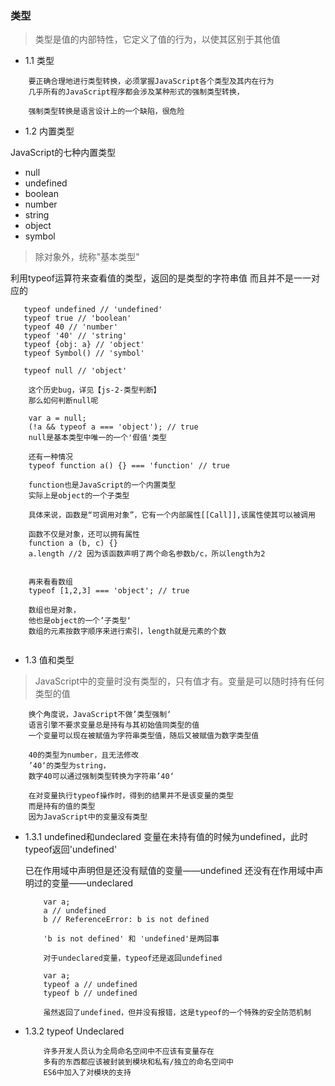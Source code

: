 ### 类型

> 类型是值的内部特性，它定义了值的行为，以使其区别于其他值

- 1.1 类型

```
    要正确合理地进行类型转换，必须掌握JavaScript各个类型及其内在行为
    几乎所有的JavaScript程序都会涉及某种形式的强制类型转换，

    强制类型转换是语言设计上的一个缺陷，很危险

```

- 1.2 内置类型

 JavaScript的七种内置类型
- null
- undefined
- boolean
- number
- string
- object
- symbol

> 除对象外，统称"基本类型"

利用typeof运算符来查看值的类型，返回的是类型的字符串值
而且并不是一一对应的
```
   typeof undefined // 'undefined' 
   typeof true // 'boolean' 
   typeof 40 // 'number' 
   typeof '40' // 'string' 
   typeof {obj: a} // 'object' 
   typeof Symbol() // 'symbol' 

   typeof null // 'object'
```

```
    这个历史bug，详见【js-2-类型判断】
    那么如何判断null呢

    var a = null;
    (!a && typeof a === 'object'); // true
    null是基本类型中唯一的一个'假值'类型

    还有一种情况
    typeof function a() {} === 'function' // true

    function也是JavaScript的一个内置类型
    实际上是object的一个子类型

    具体来说，函数是“可调用对象”，它有一个内部属性[[Call]],该属性使其可以被调用

    函数不仅是对象，还可以拥有属性
    function a (b, c) {}
    a.length //2 因为该函数声明了两个命名参数b/c，所以length为2


    再来看看数组
    typeof [1,2,3] === 'object'; // true

    数组也是对象，
    他也是object的一个’子类型‘
    数组的元素按数字顺序来进行索引，length就是元素的个数
    
```

- 1.3 值和类型

> JavaScript中的变量时没有类型的，只有值才有。变量是可以随时持有任何类型的值

```
    换个角度说，JavaScript不做’类型强制‘
    语言引擎不要求变量总是持有与其初始值同类型的值
    一个变量可以现在被赋值为字符串类型值，随后又被赋值为数字类型值

    40的类型为number，且无法修改
    ’40‘的类型为string，
    数字40可以通过强制类型转换为字符串’40‘

    在对变量执行typeof操作时，得到的结果并不是该变量的类型
    而是持有的值的类型
    因为JavaScript中的变量没有类型
```
 - 1.3.1 undefined和undeclared
    变量在未持有值的时候为undefined，此时typeof返回'undefined'

    已在作用域中声明但是还没有赋值的变量——undefined
    还没有在作用域中声明过的变量——undeclared

    ```
        var a;
        a // undefined
        b // ReferenceError: b is not defined

        'b is not defined' 和 'undefined'是两回事

        对于undeclared变量，typeof还是返回undefined

        var a;
        typeof a // undefined
        typeof b // undefined

        虽然返回了undefined，但并没有报错，这是typeof的一个特殊的安全防范机制

    ```

 - 1.3.2 typeof Undeclared

    ```
        许多开发人员认为全局命名空间中不应该有变量存在
        多有的东西都应该被封装到模块和私有/独立的命名空间中
        ES6中加入了对模块的支持

    ```
